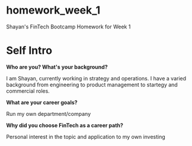 # homework_week_1
Shayan's FinTech Bootcamp Homework for Week 1

# Self Intro

**Who are you? What's your background?**

I am Shayan, currently working in strategy and operations. I have a varied background from engineering to product management to startegy and commercial roles.

**What are your career goals?**

Run my own department/company

**Why did you choose FinTech as a career path?**

Personal interest in the topic and application to my own investing